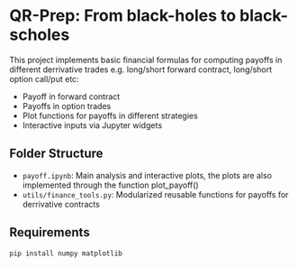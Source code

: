 
# QR-Prep: From black-holes to black-scholes


This project implements basic financial formulas for computing payoffs in different derrivative trades e.g. long/short forward contract, long/short option call/put etc:

- Payoff in forward contract
- Payoffs in option trades
- Plot functions for payoffs in different strategies
- Interactive inputs via Jupyter widgets

## Folder Structure

- `payoff.ipynb`: Main analysis and interactive plots, the plots are also implemented through the function plot_payoff()
- `utils/finance_tools.py`: Modularized reusable functions for payoffs for derrivative contracts

## Requirements

```bash
pip install numpy matplotlib
```
